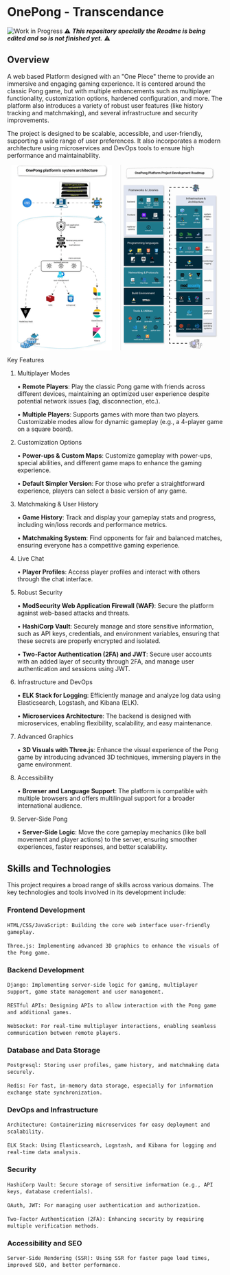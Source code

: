 # OnePong - Transcendance

![Work in Progress](https://img.shields.io/badge/Work%20In%20Progress-orange) ⚠️ ***This repository specially the Readme is being edited and so is not finished yet.*** ⚠️

## Overview

A web based Platform designed with an "One Piece" theme to provide an immersive and engaging gaming experience. It is centered around the classic Pong game, but with multiple enhancements such as multiplayer functionality, customization options, hardened configuration, and more. The platform also introduces a variety of robust user features (like history tracking and matchmaking), and several infrastructure and security improvements.

The project is designed to be scalable, accessible, and user-friendly, supporting a wide range of user preferences. It also incorporates a modern architecture using microservices and DevOps tools to ensure high performance and maintainability.

<div style="display: flex; justify-content: center; align-items: center;">
	<div style="margin: 0 10px;">
		<img src="system-charts/1745161175700.gif" alt="Alt text" style="width: auto; max-height: 100vh; display: block;" />
	</div>
	<div style="margin: 0 10px;">
		<img src="system-charts/1744985118007.gif" alt="Alt text" style="width: auto; max-height: 100vh; display: block;" />
	</div>
</div>
<!-- <p align="center">
</p> -->
<!-- ![Alt text](media/1744368472212.gif) -->

Key Features
1. Multiplayer Modes

    • **Remote Players**: Play the classic Pong game with friends across different devices, maintaining an optimized user experience despite potential network issues (lag, disconnection, etc.).
    
	• **Multiple Players**: Supports games with more than two players. Customizable modes allow for dynamic gameplay (e.g., a 4-player game on a square board).

3. Customization Options

    • **Power-ups & Custom Maps**: Customize gameplay with power-ups, special abilities, and different game maps to enhance the gaming experience.
    
	• **Default Simpler Version**: For those who prefer a straightforward experience, players can select a basic version of any game.

4. Matchmaking & User History

    • **Game History**: Track and display your gameplay stats and progress, including win/loss records and performance metrics.
    
	• **Matchmaking System**: Find opponents for fair and balanced matches, ensuring everyone has a competitive gaming experience.

5. Live Chat
    
	• **Player Profiles**: Access player profiles and interact with others through the chat interface.

6. Robust Security

    • **ModSecurity Web Application Firewall (WAF)**: Secure the platform against web-based attacks and threats.

    • **HashiCorp Vault**: Securely manage and store sensitive information, such as API keys, credentials, and environment variables, ensuring that these secrets are properly encrypted and isolated.
    
	• **Two-Factor Authentication (2FA) and JWT**: Secure user accounts with an added layer of security through 2FA, and manage user authentication and sessions using JWT.

7. Infrastructure and DevOps

    • **ELK Stack for Logging**: Efficiently manage and analyze log data using Elasticsearch, Logstash, and Kibana (ELK).
    
	• **Microservices Architecture**: The backend is designed with microservices, enabling flexibility, scalability, and easy maintenance.

8. Advanced Graphics

    • **3D Visuals with Three.js**: Enhance the visual experience of the Pong game by introducing advanced 3D techniques, immersing players in the game environment.

9. Accessibility
    
	• **Browser and Language Support**: The platform is compatible with multiple browsers and offers multilingual support for a broader international audience.

10. Server-Side Pong

    • **Server-Side Logic**: Move the core gameplay mechanics (like ball movement and player actions) to the server, ensuring smoother experiences, faster responses, and better scalability.

## Skills and Technologies

This project requires a broad range of skills across various domains. The key technologies and tools involved in its development include:

### Frontend Development

    HTML/CSS/JavaScript: Building the core web interface user-friendly gameplay.

    Three.js: Implementing advanced 3D graphics to enhance the visuals of the Pong game.

### Backend Development

    Django: Implementing server-side logic for gaming, multiplayer support, game state management and user management.

    RESTful APIs: Designing APIs to allow interaction with the Pong game and additional games.

    WebSocket: For real-time multiplayer interactions, enabling seamless communication between remote players.

### Database and Data Storage

    Postgresql: Storing user profiles, game history, and matchmaking data securely.

    Redis: For fast, in-memory data storage, especially for information exchange state synchronization.

### DevOps and Infrastructure

    Architecture: Containerizing microservices for easy deployment and scalability.

    ELK Stack: Using Elasticsearch, Logstash, and Kibana for logging and real-time data analysis.

### Security

    HashiCorp Vault: Secure storage of sensitive information (e.g., API keys, database credentials).

    OAuth, JWT: For managing user authentication and authorization.

    Two-Factor Authentication (2FA): Enhancing security by requiring multiple verification methods.

### Accessibility and SEO

    Server-Side Rendering (SSR): Using SSR for faster page load times, improved SEO, and better performance.
  
